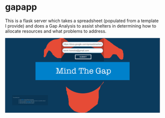 # gapapp
This is a flask server which takes a spreadsheet (populated from a template I provide) and does a Gap Analysis to assist shelters in determining how to allocate resources and what problems to address.

![](https://github.com/austinpetsalive/gapapp/raw/master/demo.png)
